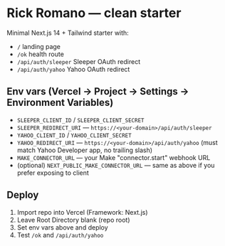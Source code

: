 # Rick Romano — clean starter
Minimal Next.js 14 + Tailwind starter with:
- `/` landing page
- `/ok` health route
- `/api/auth/sleeper` Sleeper OAuth redirect
- `/api/auth/yahoo` Yahoo OAuth redirect

## Env vars (Vercel → Project → Settings → Environment Variables)
- `SLEEPER_CLIENT_ID` / `SLEEPER_CLIENT_SECRET`
- `SLEEPER_REDIRECT_URI` — `https://<your-domain>/api/auth/sleeper`
- `YAHOO_CLIENT_ID` / `YAHOO_CLIENT_SECRET`
- `YAHOO_REDIRECT_URI` — `https://<your-domain>/api/auth/yahoo` (must match Yahoo Developer app, no trailing slash)
- `MAKE_CONNECTOR_URL` — your Make "connector.start" webhook URL
- (optional) `NEXT_PUBLIC_MAKE_CONNECTOR_URL` — same as above if you prefer exposing to client

## Deploy
1. Import repo into Vercel (Framework: Next.js)
2. Leave Root Directory blank (repo root)
3. Set env vars above and deploy
4. Test `/ok` and `/api/auth/yahoo`
